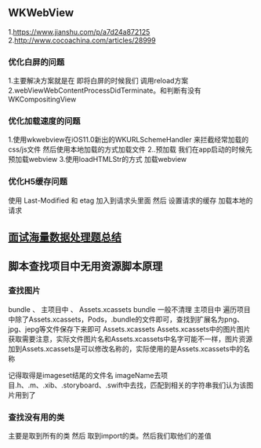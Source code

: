 ## WKWebView
1.https://www.jianshu.com/p/a7d24a872125
2.http://www.cocoachina.com/articles/28999

### 优化白屏的问题
1.主要解决方案就是在 即将白屏的时候我们 调用reload方案
2.webViewWebContentProcessDidTerminate。和判断有没有WKCompositingView


### 优化加载速度的问题
1.使用wkwebview在iOS11.0新出的WKURLSchemeHandler 来拦截经常加载的css/js文件 然后使用本地加载的方式加载文件
2..预加载 我们在app启动的时候先预加载webview
3.使用loadHTMLStr的方式 加载webview

### 优化H5缓存问题
使用 Last-Modified 和 etag 加入到请求头里面 然后 设置请求的缓存 加载本地的请求



## [面试海量数据处理题总结](https://blog.csdn.net/v_july_v/article/details/6279498/)


## 脚本查找项目中无用资源脚本原理

### 查找图片
bundle 、 主项目中 、 Assets.xcassets
bundle 一般不清理
主项目中 遍历项目中除了Assets.xcassets，Pods，.bundle的文件即可，查找到扩展名为png、jpg、jepg等文件保存下来即可
Assets.xcassets Assets.xcassets中的图片图片获取需要注意，实际文件图片名和Assets.xcassets中名字可能不一样，图片资源加到Assets.xcassets是可以修改名称的，实际使用的是Assets.xcassets中的名称

记得取得是imageset结尾的文件名
imageName去项目.h、.m、.xib、.storyboard、.swift中去找，匹配到相关的字符串我们认为该图片用到了

### 查找没有用的类 
主要是取到所有的类 然后 取到import的类。然后我们取他们的差值


